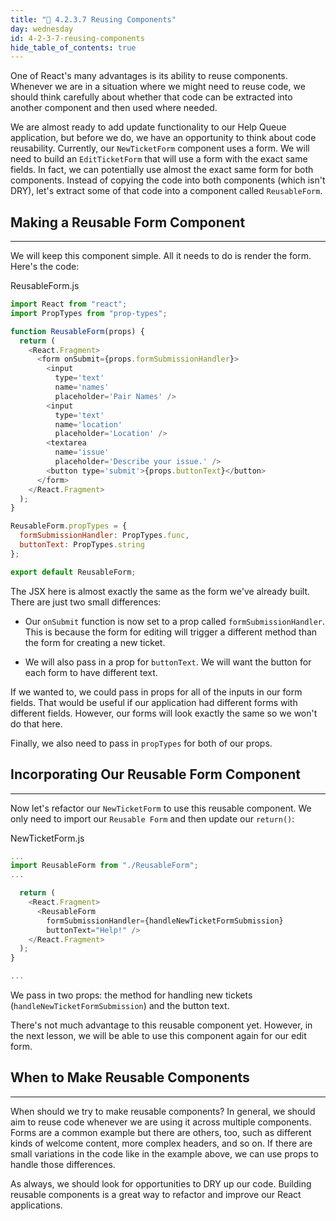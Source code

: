 ```yaml
---
title: "📓 4.2.3.7 Reusing Components"
day: wednesday
id: 4-2-3-7-reusing-components
hide_table_of_contents: true
---
```


One of React's many advantages is its ability to reuse components. Whenever we are in a situation where we might need to reuse code, we should think carefully about whether that code can be extracted into another component and then used where needed.

We are almost ready to add update functionality to our Help Queue application, but before we do, we have an opportunity to think about code reusability. Currently, our `NewTicketForm` component uses a form. We will need to build an `EditTicketForm` that will use a form with the exact same fields. In fact, we can potentially use almost the exact same form for both components. Instead of copying the code into both components (which isn't DRY), let's extract some of that code into a component called `ReusableForm`.

## Making a Reusable Form Component
---

We will keep this component simple. All it needs to do is render the form. Here's the code:

<div class="filename">ReusableForm.js</div>

```js
import React from "react";
import PropTypes from "prop-types";

function ReusableForm(props) {
  return (
    <React.Fragment>
      <form onSubmit={props.formSubmissionHandler}>
        <input
          type='text'
          name='names'
          placeholder='Pair Names' />
        <input
          type='text'
          name='location'
          placeholder='Location' />
        <textarea
          name='issue'
          placeholder='Describe your issue.' />
        <button type='submit'>{props.buttonText}</button>
      </form>
    </React.Fragment>
  );
}

ReusableForm.propTypes = {
  formSubmissionHandler: PropTypes.func,
  buttonText: PropTypes.string
};

export default ReusableForm;
```

The JSX here is almost exactly the same as the form we've already built. There are just two small differences:

* Our `onSubmit` function is now set to a prop called `formSubmissionHandler`. This is because the form for editing will trigger a different method than the form for creating a new ticket.

* We will also pass in a prop for `buttonText`. We will want the button for each form to have different text.

If we wanted to, we could pass in props for all of the inputs in our form fields. That would be useful if our application had different forms with different fields. However, our forms will look exactly the same so we won't do that here.

Finally, we also need to pass in `propTypes` for both of our props.

## Incorporating Our Reusable Form Component
---

Now let's refactor our `NewTicketForm` to use this reusable component. We only need to import our `Reusable Form` and then update our `return()`:

<div class="filename">NewTicketForm.js</div>

```js
...
import ReusableForm from "./ReusableForm";
...

  return (
    <React.Fragment>
      <ReusableForm 
        formSubmissionHandler={handleNewTicketFormSubmission}
        buttonText="Help!" />
    </React.Fragment>
  );
}

...
```

We pass in two props: the method for handling new tickets (`handleNewTicketFormSubmission`) and the button text.

There's not much advantage to this reusable component yet. However, in the next lesson, we will be able to use this component again for our edit form.

## When to Make Reusable Components
---

When should we try to make reusable components? In general, we should aim to reuse code whenever we are using it across multiple components. Forms are a common example but there are others, too, such as different kinds of welcome content, more complex headers, and so on. If there are small variations in the code like in the example above, we can use props to handle those differences.

As always, we should look for opportunities to DRY up our code. Building reusable components is a great way to refactor and improve our React applications.
